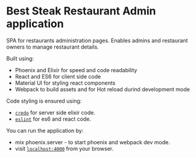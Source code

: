 # Best Steak Restaurant Admin application

SPA for restaurants administration pages. Enables admins and restaurant owners to manage restaurant details.

Built using:
  * Phoenix and Elixir for speed and code readability
  * React and ES6 for client side code
  * Material UI for styling react components
  * Webpack to build assets and for Hot reload durind development mode

Code styling is ensured using:
  * [`credo`](https://github.com/rrrene/credo) for server side elixir code.
  * [`eslint`](http://eslint.org/) for es6 and react code.

You can run the application by:
  * mix phoenix.server  - to start phoenix and webpack dev mode.
  * visit [`localhost:4000`](http://localhost:4000) from your browser.

